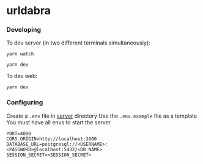 # urldabra

### Developing

To dev server (in two different terminals simultaneously):

```
yarn watch
```

```
yarn dev
```

To dev web:

```
yarn dev
```

### Configuring

Create a `.env` file in [server](https://github.com/jeremiahvuong/url-s/tree/main/server) directory
Use the `.env.example` file as a template
You must have all envs to start the server

```
PORT=4000
CORS_ORIGIN=http://localhost:3000
DATABASE_URL=postgresql://<USERNAME>:<PASSWORD>@localhost:5432/<DB_NAME>
SESSION_SECRET=<SESSION_SECRET>
```
